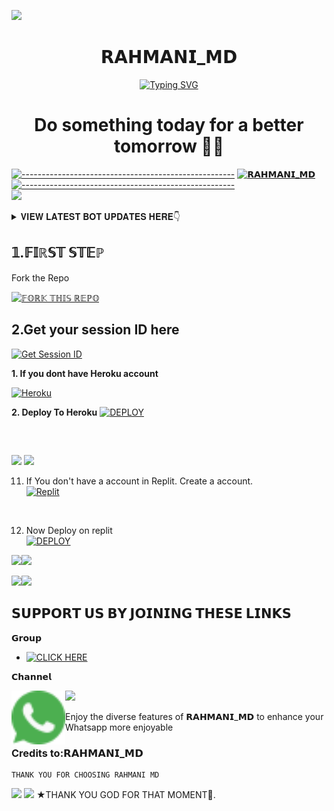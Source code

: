 <a><img src='https://i.imgur.com/LyHic3i.gif'/></a>
<h1 align="center"> 𝗥𝗔𝗛𝗠𝗔𝗡𝗜_𝗠𝗗 </h1>
<p align="center">
  <a href="https://git.io/typing-svg"><img src="https://readme-typing-svg.demolab.com?font=EB+Garamond&weight=900&size=30&duration=4000&pause=1000&random=false&width=435&lines=+MY+NAME+ IS+𝑹𝑨𝑯𝑴𝑨𝑵𝑰+𝑴𝑫;CREATED+BY+𝑹𝑨𝑯𝑴𝑨𝑵𝑰;Fork+Me+Please" alt="Typing SVG" /></a>
 </p>
 
<h1 align="center"> Do something today for a better tomorrow 👊👊
</h1>



   [![-----------------------------------------------------](https://raw.githubusercontent.com/andreasbm/readme/master/assets/lines/colored.png)](#table-of-contents)
 <a href="https://whatsapp.com/channel/0029VacQFw65Ui2gGv0Kwk1r">
 <img alt="𝗥𝗔𝗛𝗠𝗔𝗡𝗜_𝗠𝗗" height="500" src="https://files.catbox.moe/aktbgo.jpg">
 [![-----------------------------------------------------](https://raw.githubusercontent.com/andreasbm/readme/master/assets/lines/colored.png)](#table-of-contents)                
<a><img src='https://i.imgur.com/LyHic3i.gif'/></a>
 

<details>
<summary>𝐕𝐈𝐄𝐖 𝐋𝐀𝐓𝐄𝐒𝐓 𝐁𝐎𝐓 𝐔𝐏𝐃𝐀𝐓𝐄𝐒 𝐇𝐄𝐑𝐄👇</summary>
  
- 𝑨𝒍𝒍 𝑫𝒐𝒘𝒏𝒍𝒐𝒂𝒅𝒆𝒓𝒔 𝑭𝒊𝒙𝒆𝒅 𝒂𝒏𝒅 𝒂𝒓𝒆 𝑾𝒐𝒓𝒌𝒊𝒏𝒈🔥.
- 𝑶𝒗𝒆𝒓𝒂𝒍 𝑷𝒆𝒓𝒇𝒐𝒓𝒎𝒂𝒏𝒄𝒆 𝑰𝒎𝒑𝒓𝒐𝒗𝒆𝒎𝒆𝒏𝒕𝒔🤫</details>




## 𝟙.𝔽𝕀ℝ𝕊𝕋 𝕊𝕋𝔼ℙ 
Fork the Repo


<a href='https://github.com/Qartde/Rahmani-Md/fork' target="_blank"><img alt='𝔽𝕆ℝ𝕂 𝕋ℍ𝕀𝕊 ℝ𝔼ℙ𝕆' src='https://img.shields.io/badge/Fork This Repo-black?style=for-the-badge&logo=git&logoColor=grey'/></a>

  




## 2.Get your session ID here
 
<a href='https://samsung-ls3s.onrender.com' target="_blank"><img alt='Get Session ID' src='https://img.shields.io/badge/Click here to get your session id-black?style=for-the-badge&logo=opencv&logoColor=pink'/></a>


**1. If you dont have Heroku account**

   <a href='https://signup.heroku.com/' target="_blank"><img alt='Heroku' src='https://img.shields.io/badge/-ℂℝ𝔼𝔸𝕋𝔼 𝔸ℂℂ𝕆𝕌ℕ𝕋 ℕ𝕆𝕎-black?style=for-the-badge&logo=heroku&logoColor=purple'/></a>

**2. Deploy To Heroku**        <a href='https://dashboard.heroku.com/new?template=https://github.com/Qartde/Rahmani-Md/tree/main' target="_blank"><img alt='DEPLOY' src='https://img.shields.io/badge/-𝔻𝔼ℙ𝕃𝕆𝕐 𝕋𝕆 ℍ𝔼ℝ𝕆𝕂𝕌-black?style=for-the-badge&logo=heroku&logoColor=purple'/></a>
</details>

##



<br>

<a><img src='https://i.imgur.com/LyHic3i.gif'/></a>
<a><img src='https://i.imgur.com/LyHic3i.gif'/></a>
 



11. If You don't have a account in Replit. Create a account.
    <br>
<a href='https://www.replit.com/' target="_blank"><img alt='Replit' src='https://img.shields.io/badge/-Create-black?style=for-the-badge&logo=replit'/></a>
   <br>
   
12. Now Deploy on replit
    <br>
<a href='https://replit.com/github/Yassin994/YESSER-MD' target="_blank"><img alt='DEPLOY' src='https://img.shields.io/badge/-IMPORT-black?style=for-the-badge&logo=replit'/></a>


<a><img src='https://i.imgur.com/LyHic3i.gif'/></a><a><img src='https://i.imgur.com/LyHic3i.gif'/></a>



<a><img src='https://i.imgur.com/LyHic3i.gif'/></a><a><img src='https://i.imgur.com/LyHic3i.gif'/></a>
  









## 𝗦𝗨𝗣𝗣𝗢𝗥𝗧 𝗨𝗦 𝗕𝗬 𝗝𝗢𝗜𝗡𝗜𝗡𝗚 𝗧𝗛𝗘𝗦𝗘 𝗟𝗜𝗡𝗞𝗦

𝗚𝗿𝗼𝘂𝗽
- <a href="https://chat.whatsapp.com/D3dnvm4vsn9HafO6wkqnzF" target="_blank">
    <img alt="CLICK HERE" src="https://chat.whatsapp.com/D3dnvm4vsn9HafO6wkqnzF" />
  </a>


𝗖𝗵𝗮𝗻𝗻𝗲𝗹
<p align="centre">
  <a href="https://whatsapp.com/channel/0029VavShWD1iUxb6kjV6K2T">
    <img align="left" alt="SIEGRIN | Whastapp" width="86px" src="https://raw.githubusercontent.com/PikaBotz/My_Personal_Space/main/Images/AnyaBot_pics/Anya_v2/Whatsapp.svg" />
  

   
   <a><img src='https://i.imgur.com/LyHic3i.gif'/></a>


Enjoy the diverse features of 𝗥𝗔𝗛𝗠𝗔𝗡𝗜_𝗠𝗗  to enhance your Whatsapp more enjoyable


### Credits to:𝗥𝗔𝗛𝗠𝗔𝗡𝗜_𝗠𝗗
    THANK YOU FOR CHOOSING RAHMANI MD 
<a><img src='https://i.imgur.com/LyHic3i.gif'/></a>
<a><img src='https://i.imgur.com/LyHic3i.gif'/></a>
★THANK YOU GOD FOR THAT MOMENT🙏.
